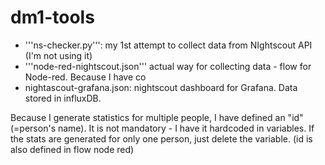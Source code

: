 # dm1-tools
* '''ns-checker.py''': my 1st attempt to collect data from NIghtscout API (I'm not using it)
* '''node-red-nightscout.json''' actual way for collecting data - flow for Node-red. Because I have co 
* nightascout-grafana.json: nightscout dashboard for Grafana. Data stored in influxDB.

Because I generate statistics for multiple people, I have defined an "id" (=person's name). It is not mandatory - I have it hardcoded in variables. If the stats are generated for only one person, just delete the variable. (id is also defined in flow node red)
